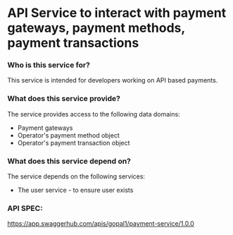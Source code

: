 # API Service to interact with payment gateways, payment methods, payment transactions

### Who is this service for?

 This service is intended for developers working on  API based payments.


### What does this service provide?

 The service provides access to the following data domains:
   - Payment gateways
   - Operator's payment method object
   - Operator's payment transaction object


 ### What does this service depend on?

 The service depends on the following services:
   - The user service - to ensure user exists
   
 ### API SPEC:
 https://app.swaggerhub.com/apis/gopal1/payment-service/1.0.0  